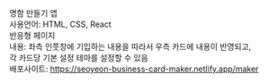 명함 만들기 앱<br />
사용언어: HTML, CSS, React<br />
반응형 페이지<br />
내용: 좌측 인풋창에 기입하는 내용을 따라서 우측 카드에 내용이 반영되고,<br />
 각 카드당 기본 설정 테마를 설정할 수 있음<br />
배포사이트: https://seoyeon-business-card-maker.netlify.app/maker
